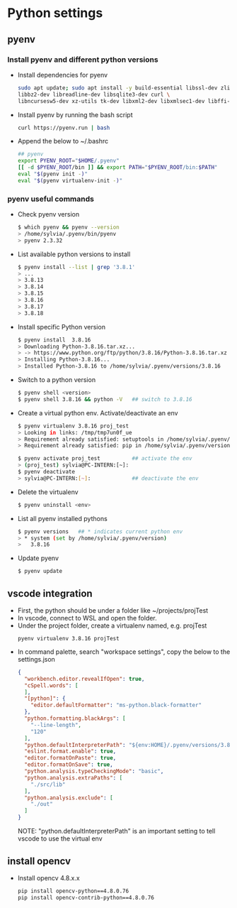 # Python settings

## pyenv
### Install pyenv and different python versions
- Install dependencies for pyenv
  ```bash
  sudo apt update; sudo apt install -y build-essential libssl-dev zlib1g-dev \
  libbz2-dev libreadline-dev libsqlite3-dev curl \
  libncursesw5-dev xz-utils tk-dev libxml2-dev libxmlsec1-dev libffi-dev liblzma-dev
  ```
- Install pyenv by running the bash script
  ```bash
  curl https://pyenv.run | bash  
  ```
- Append the below to ~/.bashrc
  ```bash
  ## pyenv 
  export PYENV_ROOT="$HOME/.pyenv"
  [[ -d $PYENV_ROOT/bin ]] && export PATH="$PYENV_ROOT/bin:$PATH"
  eval "$(pyenv init -)" 
  eval "$(pyenv virtualenv-init -)"
  ```
### pyenv useful commands
- Check pyenv version  
  ```bash
  $ which pyenv && pyenv --version
  > /home/sylvia/.pyenv/bin/pyenv  
  > pyenv 2.3.32
  ```
- List available python versions to install  
  ```bash
  $ pyenv install --list | grep '3.8.1'
  > ...  
  > 3.8.13  
  > 3.8.14  
  > 3.8.15  
  > 3.8.16  
  > 3.8.17  
  > 3.8.18  
  ```
- Install specific Python version  
  ```bash
  $ pyenv install  3.8.16
  > Downloading Python-3.8.16.tar.xz...  
  > -> https://www.python.org/ftp/python/3.8.16/Python-3.8.16.tar.xz  
  > Installing Python-3.8.16...  
  > Installed Python-3.8.16 to /home/sylvia/.pyenv/versions/3.8.16  
  ```
- Switch to a python version
  ```bash
  $ pyenv shell <version>     
  $ pyenv shell 3.8.16 && python -V   ## switch to 3.8.16

  ```
- Create a virtual python env. Activate/deactivate an env
  ```bash
  $ pyenv virtualenv 3.8.16 proj_test
  > Looking in links: /tmp/tmp7un0f_ue
  > Requirement already satisfied: setuptools in /home/sylvia/.pyenv/versions/3.8.16/envs/proj_test/lib/python3.8/site-packages (56.0.0)
  > Requirement already satisfied: pip in /home/sylvia/.pyenv/versions/3.8.16/envs/proj_test/lib/python3.8/site-packages (22.0.4)
  ```
  ```bash
  $ pyenv activate proj_test          ## activate the env
  > (proj_test) sylvia@PC-INTERN:[~]:
  $ pyenv deactivate
  > sylvia@PC-INTERN:[~]:             ## deactivate the env
  ```
- Delete the virtualenv
  ```bash
  $ pyenv uninstall <env>
  ```
- List all pyenv installed pythons  
  ```bash
  $ pyenv versions   ## * indicates current python env
  > * system (set by /home/sylvia/.pyenv/version)  
  >   3.8.16
  ```
- Update pyenv
  ```bash
  $ pyenv update
  ```

## vscode integration
- First, the python should be under a folder like ~/projects/projTest
- In vscode, connect to WSL and open the folder.
- Under the project folder, create a virtualenv named, e.g. projTest
  ```
  pyenv virtualenv 3.8.16 projTest
  ```
- In command palette, search "workspace settings", copy the below to the settings.json
  ```json
  {
    "workbench.editor.revealIfOpen": true,
    "cSpell.words": [
    ],
    "[python]": {
      "editor.defaultFormatter": "ms-python.black-formatter"
    },
    "python.formatting.blackArgs": [
      "--line-length",
      "120"
    ],
    "python.defaultInterpreterPath": "${env:HOME}/.pyenv/versions/3.8.16/envs/proj_test/bin/python3",
    "eslint.format.enable": true,
    "editor.formatOnPaste": true,
    "editor.formatOnSave": true,
    "python.analysis.typeCheckingMode": "basic",
    "python.analysis.extraPaths": [
      "./src/lib"
    ],
    "python.analysis.exclude": [
      "./out"
    ]
  }
  ```
  NOTE: "python.defaultInterpreterPath" is an important setting to tell vscode to use the virtual env

## install opencv
- Install opencv 4.8.x.x
  ```bash
  pip install opencv-python==4.8.0.76
  pip install opencv-contrib-python==4.8.0.76
  ```